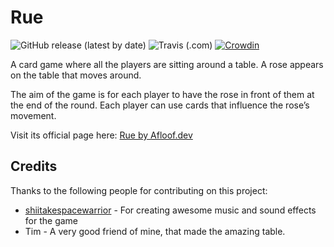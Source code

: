 # Rue

![GitHub release (latest by date)](https://img.shields.io/github/v/release/tomtsagk/rue)
![Travis (.com)](https://img.shields.io/travis/com/tomtsagk/rue)
[![Crowdin](https://badges.crowdin.net/rue/localized.svg)](https://crowdin.com/project/rue)

A card game where all the players are sitting around a table. A rose appears on the table that moves around.

The aim of the game is for each player to have the rose in front of them at the end of the round. Each player can use cards that influence the rose’s movement.

Visit its official page here: [Rue by Afloof.dev](https://afloof.dev/games/rue)

## Credits

Thanks to the following people for contributing on this project:

* [shiitakespacewarrior](https://soundcloud.com/shiitakespacewarrior) - For creating awesome music and sound effects for the game
* Tim - A very good friend of mine, that made the amazing table.
